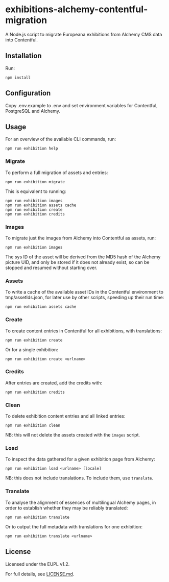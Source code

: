 # exhibitions-alchemy-contentful-migration
A Node.js script to migrate Europeana exhibitions from Alchemy CMS data into
Contentful.

## Installation

Run:
```
npm install
```

## Configuration

Copy .env.example to .env and set environment variables for Contentful,
PostgreSQL and Alchemy.

## Usage

For an overview of the available CLI commands, run:
```
npm run exhibition help
```

### Migrate

To perform a full migration of assets and entries:
```
npm run exhibition migrate
```
This is equivalent to running:
```
npm run exhibition images
npm run exhibition assets cache
npm run exhibition create
npm run exhibition credits
```

### Images

To migrate just the images from Alchemy into Contentful as assets, run:
```
npm run exhibition images
```

The sys ID of the asset will be derived from the MD5 hash of the Alchemy picture
UID, and only be stored if it does not already exist, so can be stopped and
resumed without starting over.

### Assets

To write a cache of the available asset IDs in the Contentful environment to
tmp/assetIds.json, for later use by other scripts, speeding up their run time:
```
npm run exhibition assets cache
```

### Create

To create content entries in Contentful for all exhibitions, with translations:
```
npm run exhibition create
```

Or for a single exhibition:
```
npm run exhibition create <urlname>
```

### Credits

After entries are created, add the credits with:
```
npm run exhibition credits
```

### Clean

To delete exhibition content entries and all linked entries:
```
npm run exhibition clean
```
NB: this will not delete the assets created with the `images` script.

### Load

To inspect the data gathered for a given exhibition page from Alchemy:
```
npm run exhibition load <urlname> [locale]
```
NB: this does not include translations. To include them, use `translate`.

### Translate

To analyse the alignment of essences of multilingual Alchemy pages, in order
to establish whether they may be reliably translated:
```
npm run exhibition translate
```
Or to output the full metadata with translations for one exhibition:
```
npm run exhibition translate <urlname>
```

## License

Licensed under the EUPL v1.2.

For full details, see [LICENSE.md](LICENSE.md).
